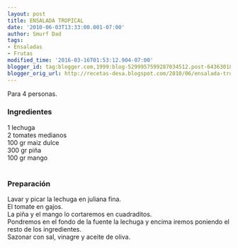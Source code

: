 ```yaml
---
layout: post
title: ENSALADA TROPICAL
date: '2010-06-03T13:33:00.001-07:00'
author: Smurf Dad
tags:
- Ensaladas
- Frutas
modified_time: '2016-03-16T01:53:12.904-07:00'
blogger_id: tag:blogger.com,1999:blog-5299957599287034512.post-6436301864379718949
blogger_orig_url: http://recetas-desa.blogspot.com/2010/06/ensalada-tropical.html
---
```


Para 4 personas.<br /><h3>Ingredientes</h3>1 lechuga<br />2 tomates medianos<br />100 gr maiz dulce<br />300 gr piña<br />100 gr mango<br /><br /><h3>Preparación</h3>Lavar y picar la lechuga en juliana fina.<br />El tomate en gajos.<br />La piña y el mango lo cortaremos en cuadraditos.<br />Pondremos en el fondo de la fuente la lechuga y encima iremos poniendo el resto de los ingredientes.<br />Sazonar con sal, vinagre y aceite de oliva.